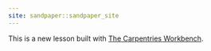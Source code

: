 ```yaml
---
site: sandpaper::sandpaper_site
---
```


This is a new lesson built with [The Carpentries Workbench][workbench].

[workbench]: https://carpentries.github.io/sandpaper-docs

